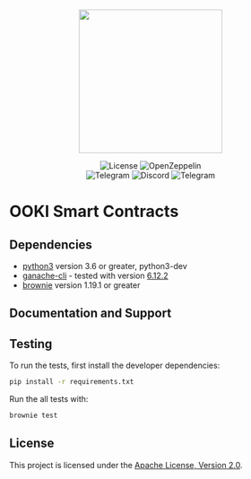 <br/>
<p align="center"><img src="https://link.storjshare.io/raw/jxhm5s5fd5p5vok3335gd3acngqa/ooki-files%2Fimage_2023-01-16_23-26-28.png" width="256" /></p>

<div align="center">

  <!-- <a href='' style="text-decoration:none;">
    <img src='https://img.shields.io/coveralls/github/OokiTrade/contractsV2' alt='Coverage Status' />
  </a> -->
  <a href='https://github.com/OokiTrade/contractsV2/blob/development/LICENSE' style="text-decoration:none;">
    <img src='https://img.shields.io/github/license/OokiTrade/contractsV2' alt='License' />
  </a>
  <a href='https://docs.openzeppelin.com/' style="text-decoration:none;">
    <img src='https://img.shields.io/badge/built%20with-OpenZeppelin-3677FF' alt='OpenZeppelin' />
  </a>
  <br/>
  <a href='https://t.me/OokiTrade' style="text-decoration:none;">
    <img src='https://img.shields.io/badge/chat-on%20telegram-9cf.svg?longCache=true' alt='Telegram' />
  </a>
  <a href='https://discord.gg/4wPVA6a' style="text-decoration:none;">
    <img src='https://img.shields.io/discord/450115178516971531?label=Discord' alt='Discord' />
  </a>
  <a href='https://t.me/OokiTrade' style="text-decoration:none;">
    <img src='https://img.shields.io/twitter/follow/OokiTrade?style=social' alt='Telegram' />
  </a>
  
</div>

# OOKI Smart Contracts

## Dependencies

* [python3](https://www.python.org/downloads/release/python-368/) version 3.6 or greater, python3-dev
* [ganache-cli](https://github.com/trufflesuite/ganache-cli) - tested with version [6.12.2](https://github.com/trufflesuite/ganache-cli/releases/tag/v6.12.2)
* [brownie](https://github.com/eth-brownie/brownie/) version 1.19.1 or greater

## Documentation and Support

## Testing

To run the tests, first install the developer dependencies:

```bash
pip install -r requirements.txt
```

Run the all tests with:

```bash
brownie test
```

## License

This project is licensed under the [Apache License, Version 2.0](LICENSE).
